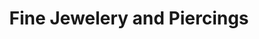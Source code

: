 ---
title: "Fine Jewelery and Piercings"
url: /valdosta/fine-jewelery-and-piercings/
shop: jewelry
---
